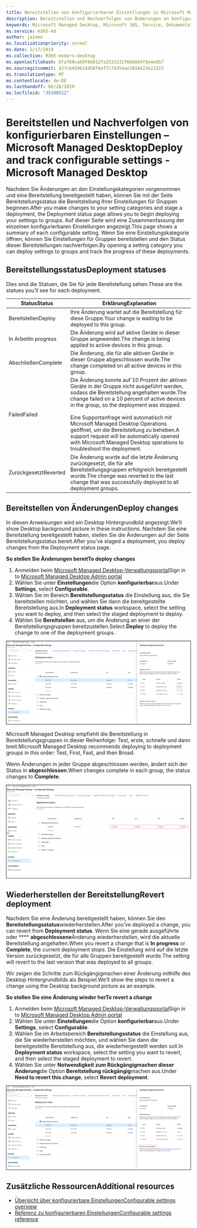 ```yaml
---
title: Bereitstellen von konfigurierbaren Einstellungen in Microsoft Managed Desktop
description: Bereitstellen und Nachverfolgen von Änderungen an konfigurierbaren Einstellungen in Microsoft Managed Desktop.
keywords: Microsoft Managed Desktop, Microsoft 365, Service, Dokumentation, Deploy, Staging-Bereitstellung, konfigurierbare Einstellungen
ms.service: m365-md
author: jaimeo
ms.localizationpriority: normal
ms.date: 2/17/2019
ms.collection: M365-modern-desktop
ms.openlocfilehash: bfa769cab9f8d812fa2533232f66b0d4f8a4edb7
ms.sourcegitcommit: 427c6459614d58f6ef7c74354ae1816423e22323
ms.translationtype: MT
ms.contentlocale: de-DE
ms.lasthandoff: 06/28/2019
ms.locfileid: "35390512"
---
```

# <a name="deploy-and-track-configurable-settings---microsoft-managed-desktop"></a><span data-ttu-id="d8344-104">Bereitstellen und Nachverfolgen von konfigurierbaren Einstellungen – Microsoft Managed Desktop</span><span class="sxs-lookup"><span data-stu-id="d8344-104">Deploy and track configurable settings - Microsoft Managed Desktop</span></span>

<span data-ttu-id="d8344-105">Nachdem Sie Änderungen an den Einstellungskategorien vorgenommen und eine Bereitstellung bereitgestellt haben, können Sie mit der Seite Bereitstellungsstatus die Bereitstellung Ihrer Einstellungen für Gruppen beginnen.</span><span class="sxs-lookup"><span data-stu-id="d8344-105">After you make changes to your setting categories and stage a deployment, the Deployment status page allows you to begin deploying your settings to groups.</span></span> <span data-ttu-id="d8344-106">Auf dieser Seite wird eine Zusammenfassung der einzelnen konfigurierbaren Einstellungen angezeigt.</span><span class="sxs-lookup"><span data-stu-id="d8344-106">This page shows a summary of each configurable setting.</span></span> <span data-ttu-id="d8344-107">Wenn Sie eine Einstellungskategorie öffnen, können Sie Einstellungen für Gruppen bereitstellen und den Status dieser Bereitstellungen nachverfolgen.</span><span class="sxs-lookup"><span data-stu-id="d8344-107">By opening a setting category you can deploy settings to groups and track the progress of these deployments.</span></span>

## <a name="deployment-statuses"></a><span data-ttu-id="d8344-108">Bereitstellungsstatus</span><span class="sxs-lookup"><span data-stu-id="d8344-108">Deployment statuses</span></span> 

<span data-ttu-id="d8344-109">Dies sind die Statuen, die Sie für jede Bereitstellung sehen.</span><span class="sxs-lookup"><span data-stu-id="d8344-109">These are the statues you’ll see for each deployment.</span></span>

<span data-ttu-id="d8344-110">Status</span><span class="sxs-lookup"><span data-stu-id="d8344-110">Status</span></span>  | <span data-ttu-id="d8344-111">Erklärung</span><span class="sxs-lookup"><span data-stu-id="d8344-111">Explanation</span></span> 
--- | --- 
<span data-ttu-id="d8344-112">Bereitstellen</span><span class="sxs-lookup"><span data-stu-id="d8344-112">Deploy</span></span> | <span data-ttu-id="d8344-113">Ihre Änderung wartet auf die Bereitstellung für diese Gruppe.</span><span class="sxs-lookup"><span data-stu-id="d8344-113">Your change is waiting to be deployed to this group.</span></span>
<span data-ttu-id="d8344-114">In Arbeit</span><span class="sxs-lookup"><span data-stu-id="d8344-114">In progress</span></span> | <span data-ttu-id="d8344-115">Die Änderung wird auf aktive Geräte in dieser Gruppe angewendet.</span><span class="sxs-lookup"><span data-stu-id="d8344-115">The change is being applied to active devices in this group.</span></span> 
<span data-ttu-id="d8344-116">Abschließen</span><span class="sxs-lookup"><span data-stu-id="d8344-116">Complete</span></span> | <span data-ttu-id="d8344-117">Die Änderung, die für alle aktiven Geräte in dieser Gruppe abgeschlossen wurde.</span><span class="sxs-lookup"><span data-stu-id="d8344-117">The change completed on all active devices in this group.</span></span> 
<span data-ttu-id="d8344-118">Failed</span><span class="sxs-lookup"><span data-stu-id="d8344-118">Failed</span></span> | <span data-ttu-id="d8344-119">Die Änderung konnte auf 10 Prozent der aktiven Geräte in der Gruppe nicht ausgeführt werden, sodass die Bereitstellung angehalten wurde.</span><span class="sxs-lookup"><span data-stu-id="d8344-119">The change failed on a 10 percent of active devices in the group, so the deployment was stopped.</span></span><br><br> <span data-ttu-id="d8344-120">Eine Supportanfrage wird automatisch mit Microsoft Managed Desktop Operations geöffnet, um die Bereitstellung zu beheben.</span><span class="sxs-lookup"><span data-stu-id="d8344-120">A support request will be automatically opened with Microsoft Managed Desktop operations to troubleshoot the deployment.</span></span> 
<span data-ttu-id="d8344-121">Zurückgesetzt</span><span class="sxs-lookup"><span data-stu-id="d8344-121">Reverted</span></span> | <span data-ttu-id="d8344-122">Die Änderung wurde auf die letzte Änderung zurückgesetzt, die für alle Bereitstellungsgruppen erfolgreich bereitgestellt wurde.</span><span class="sxs-lookup"><span data-stu-id="d8344-122">The change was reverted to the last change that was successfully deployed to all deployment groups.</span></span>

## <a name="deploy-changes"></a><span data-ttu-id="d8344-123">Bereitstellen von Änderungen</span><span class="sxs-lookup"><span data-stu-id="d8344-123">Deploy changes</span></span>

<span data-ttu-id="d8344-124">In diesen Anweisungen wird ein Desktop Hintergrundbild angezeigt.</span><span class="sxs-lookup"><span data-stu-id="d8344-124">We’ll show Desktop background picture in these instructions.</span></span> <span data-ttu-id="d8344-125">Nachdem Sie eine Bereitstellung bereitgestellt haben, stellen Sie die Änderungen auf der Seite Bereitstellungsstatus bereit.</span><span class="sxs-lookup"><span data-stu-id="d8344-125">After you’ve staged a deployment, you deploy changes from the Deployment status page.</span></span> 

<span data-ttu-id="d8344-126">**So stellen Sie Änderungen bereit**</span><span class="sxs-lookup"><span data-stu-id="d8344-126">**To deploy changes**</span></span>

1. <span data-ttu-id="d8344-127">Anmelden beim [Microsoft Managed Desktop-Verwaltungsportal](http://aka.ms/mwaasportal)</span><span class="sxs-lookup"><span data-stu-id="d8344-127">Sign in to [Microsoft Managed Desktop Admin portal](http://aka.ms/mwaasportal)</span></span>
2. <span data-ttu-id="d8344-128">Wählen Sie unter **Einstellungen**die Option **konfigurierbar**aus.</span><span class="sxs-lookup"><span data-stu-id="d8344-128">Under **Settings**, select **Configurable**.</span></span>
3. <span data-ttu-id="d8344-129">Wählen Sie im Bereich **Bereitstellungsstatus** die Einstellung aus, die Sie bereitstellen möchten, und wählen Sie dann die bereitgestellte Bereitstellung aus.</span><span class="sxs-lookup"><span data-stu-id="d8344-129">In **Deployment status** workspace, select the setting you want to deploy, and then select the staged deployment to deploy.</span></span>
4. <span data-ttu-id="d8344-130">Wählen Sie **Bereitstellen** aus, um die Änderung an einer der Bereitstellungsgruppen bereitzustellen.</span><span class="sxs-lookup"><span data-stu-id="d8344-130">Select **Deploy** to deploy the change to one of the deployment groups.</span></span>

![Bereitstellungsstatus für konfigurierbare Einstellungen (Übersicht)](images/deploy-cs-overview.png)

<span data-ttu-id="d8344-132">Microsoft Managed Desktop empfiehlt die Bereitstellung in Bereitstellungsgruppen in dieser Reihenfolge: Test, erste, schnelle und dann breit.</span><span class="sxs-lookup"><span data-stu-id="d8344-132">Microsoft Managed Desktop recommends deploying to deployment groups in this order: Test, First, Fast, and then Broad.</span></span> 

<span data-ttu-id="d8344-133">Wenn Änderungen in jeder Gruppe abgeschlossen werden, ändert sich der Status in **abgeschlossen**.</span><span class="sxs-lookup"><span data-stu-id="d8344-133">When changes complete in each group, the status changes to **Complete**.</span></span>

![Bereitstellung der konfigurierbaren Einstellungen abgeschlossen](images/config-setting-complete.png)

## <a name="revert-deployment"></a><span data-ttu-id="d8344-135">Wiederherstellen der Bereitstellung</span><span class="sxs-lookup"><span data-stu-id="d8344-135">Revert deployment</span></span>

<span data-ttu-id="d8344-136">Nachdem Sie eine Änderung bereitgestellt haben, können Sie den **Bereitstellungsstatus**wiederherstellen.</span><span class="sxs-lookup"><span data-stu-id="d8344-136">After you’ve deployed a change, you can revert from **Deployment status**.</span></span> <span data-ttu-id="d8344-137">Wenn Sie eine gerade ausgeführte oder \*\*\*\* **abgeschlossene**Änderung wiederherstellen, wird die aktuelle Bereitstellung angehalten.</span><span class="sxs-lookup"><span data-stu-id="d8344-137">When you revert a change that is **In progress** or **Complete**, the current deployment stops.</span></span> <span data-ttu-id="d8344-138">Die Einstellung wird auf die letzte Version zurückgesetzt, die für alle Gruppen bereitgestellt wurde.</span><span class="sxs-lookup"><span data-stu-id="d8344-138">The setting will revert to the last version that was deployed to all groups.</span></span> 

<span data-ttu-id="d8344-139">Wir zeigen die Schritte zum Rückgängigmachen einer Änderung mithilfe des Desktop Hintergrundbilds als Beispiel.</span><span class="sxs-lookup"><span data-stu-id="d8344-139">We’ll show the steps to revert a change using the Desktop background picture as an example.</span></span> 

<span data-ttu-id="d8344-140">**So stellen Sie eine Änderung wieder her**</span><span class="sxs-lookup"><span data-stu-id="d8344-140">**To revert a change**</span></span>
1. <span data-ttu-id="d8344-141">Anmelden beim [Microsoft Managed Desktop-Verwaltungsportal](http://aka.ms/mwaasportal)</span><span class="sxs-lookup"><span data-stu-id="d8344-141">Sign in to [Microsoft Managed Desktop Admin portal](http://aka.ms/mwaasportal)</span></span>
2. <span data-ttu-id="d8344-142">Wählen Sie unter **Einstellungen**die Option **konfigurierbar**aus.</span><span class="sxs-lookup"><span data-stu-id="d8344-142">Under **Settings**, select **Configurable**.</span></span>
3. <span data-ttu-id="d8344-143">Wählen Sie im Arbeitsbereich **Bereitstellungsstatus** die Einstellung aus, die Sie wiederherstellen möchten, und wählen Sie dann die bereitgestellte Bereitstellung aus, die wiederhergestellt werden soll.</span><span class="sxs-lookup"><span data-stu-id="d8344-143">In **Deployment status** workspace, select the setting you want to revert, and then select the staged deployment to revert.</span></span>
4. <span data-ttu-id="d8344-144">Wählen Sie unter **Notwendigkeit zum Rückgängigmachen dieser Änderung**die Option **Bereitstellung rückgängig**machen aus.</span><span class="sxs-lookup"><span data-stu-id="d8344-144">Under **Need to revert this change**, select **Revert deployment**.</span></span>

![Bereitstellung konfigurierbarer Einstellungen wiederherstellen](images/config-setting-revert.png) 

## <a name="additional-resources"></a><span data-ttu-id="d8344-146">Zusätzliche Ressourcen</span><span class="sxs-lookup"><span data-stu-id="d8344-146">Additional resources</span></span>
- [<span data-ttu-id="d8344-147">Übersicht über konfigurierbare Einstellungen</span><span class="sxs-lookup"><span data-stu-id="d8344-147">Configurable settings overview</span></span>](config-setting-overview.md)
- [<span data-ttu-id="d8344-148">Referenz zu konfigurierbaren Einstellungen</span><span class="sxs-lookup"><span data-stu-id="d8344-148">Configurable settings reference</span></span>](config-setting-ref.md) 
